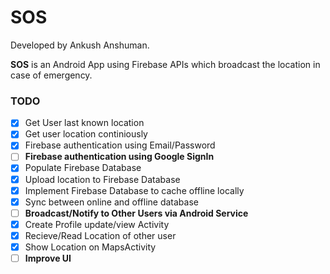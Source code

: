 # SOS
Developed by Ankush Anshuman.

**SOS** is an Android App using Firebase APIs which broadcast the location in case of emergency.


### TODO

- [x] Get User last known location
- [x] Get user location continiously
- [x] Firebase authentication using Email/Password
- [ ] **Firebase authentication using Google SignIn**
- [x] Populate Firebase Database
- [x] Upload location to Firebase Database
- [x] Implement Firebase Database to cache offline locally
- [x] Sync between online and offline database
- [ ] **Broadcast/Notify to Other Users via Android Service**
- [x] Create Profile update/view Activity
- [x] Recieve/Read Location of other user
- [x] Show Location on MapsActivity
- [ ] **Improve UI**
